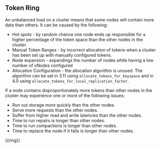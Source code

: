 ## Token Ring

An unbalanced load on a cluster means that some nodes will contain more data than others. It can be caused by the following:

* Hot spots - by random chance one node ends up responsible for a higher percentage of the token space than the other nodes in the cluster.
* Manual Token Ranges - by incorrect allocation of tokens when a cluster has been set up with manually configured tokens.
* Node expansion - expandings the number of nodes while having a low number of vNodes configured
* Allocation Configuration - the allocation algorithm is unused. The algorithm can be set in 3.11 using `allocate_tokens_for_keyspace` and in 4.0 using `allocate_tokens_for_local_replication_factor`.

If a node contains disproportionately more tokens than other nodes in the cluster may experience one or more of the following issues:

* Run out storage more quickly than the other nodes.
* Serve more requests than the other nodes.
* Suffer from higher read and write latencies than the other nodes.
* Time to run repairs is longer than other nodes.
* Time to run compactions is longer than other nodes.
* Time to replace the node if it fails is longer than other nodes.

{{ring}}